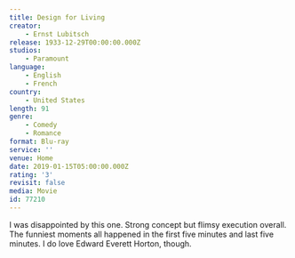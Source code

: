 ```yaml
---
title: Design for Living
creator:
    - Ernst Lubitsch
release: 1933-12-29T00:00:00.000Z
studios:
    - Paramount
language:
    - English
    - French
country:
    - United States
length: 91
genre:
    - Comedy
    - Romance
format: Blu-ray
service: ''
venue: Home
date: 2019-01-15T05:00:00.000Z
rating: '3'
revisit: false
media: Movie
id: 77210
---
```


I was disappointed by this one. Strong concept but flimsy execution overall. The funniest moments all happened in the first five minutes and last five minutes. I do love Edward Everett Horton, though.
